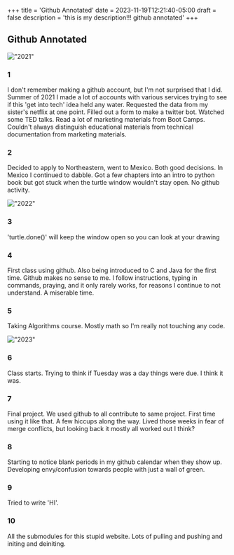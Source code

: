 +++
title = 'Github Annotated'
date = 2023-11-19T12:21:40-05:00
draft = false
description = 'this is my description!!! github annotated'
+++


## Github Annotated

!["2021"](/img/2021-github.png)

### 1
I don't remember making a github account, but I'm not surprised that I did. Summer of 2021 I made a lot of accounts with various services trying to see if this 'get into tech' idea held any water. Requested the data from my sister's netflix at one point. Filled out a form to make a twitter bot. Watched some TED talks. Read a lot of marketing materials from Boot Camps. Couldn't always distinguish educational materials from technical documentation from marketing materials. 

### 2
Decided to apply to Northeastern, went to Mexico. Both good decisions. In Mexico I continued to dabble. Got a few chapters into an intro to python book but got stuck when the turtle window wouldn't stay open. No github activity. 

!["2022"](/img/2022-github.png)

### 3
'turtle.done()' will keep the window open so you can look at your drawing

### 4
First class using github. Also being introduced to C and Java for the first time. Github makes no sense to me. I follow instructions, typing in commands, praying, and it only rarely works, for reasons I continue to not understand. A miserable time. 

### 5 
Taking Algorithms course. Mostly math so I'm really not touching any code.

!["2023"](/img/2023-github.png)

### 6
Class starts. Trying to think if Tuesday was a day things were due. I think it was. 

### 7 
Final project. We used github to all contribute to same project. First time using it like that. A few hiccups along the way. Lived those weeks in fear of merge conflicts, but looking back it mostly all worked out I think? 

### 8 
Starting to notice blank periods in my github calendar when they show up. Developing envy/confusion towards people with just a wall of green. 

### 9 
Tried to write 'HI'.

### 10 
All the submodules for this stupid website. Lots of pulling and pushing and initing and deiniting. 